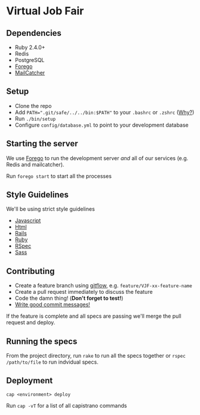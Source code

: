# Virtual Job Fair

## Dependencies
* Ruby 2.4.0+
* Redis
* PostgreSQL
* [Forego](https://github.com/ddollar/forego)
* [MailCatcher](https://mailcatcher.me)

## Setup
* Clone the repo
* Add `PATH=".git/safe/../../bin:$PATH"` to your `.bashrc` or `.zshrc` ([Why?](https://robots.thoughtbot.com/but-i-dont-want-to-bundle-exec))
* Run `./bin/setup`
* Configure `config/database.yml` to point to your development database

## Starting the server
We use [Forego](https://github.com/ddollar/forego) to run the development server *and* all of our services (e.g. Redis and mailcatcher).

Run `forego start` to start all the processes

## Style Guidelines
We'll be using strict style guidelines

* [Javascript](https://github.com/thoughtbot/guides/tree/master/style/javascript)
* [Html](https://github.com/thoughtbot/guides/tree/master/style/html)
* [Rails](https://github.com/thoughtbot/guides/tree/master/style/rails)
* [Ruby](https://github.com/bbatsov/ruby-style-guide)
* [RSpec](https://github.com/thoughtbot/guides/tree/master/style/testing)
* [Sass](https://github.com/thoughtbot/guides/tree/master/style/sass)

## Contributing
* Create a feature branch using [gitflow](http://nvie.com/posts/a-successful-git-branching-model/), e.g. `feature/VJF-xx-feature-name`
* Create a pull request immediately to discuss the feature
* Code the damn thing! (**Don't forget to test!**)
* [Write good commit messages!](http://tbaggery.com/2008/04/19/a-note-about-git-commit-messages.html)

If the feature is complete and all specs are passing we'll merge the pull request and deploy.

## Running the specs
From the project directory, run `rake` to run all the specs together or `rspec /path/to/file` to run indvidual specs.

## Deployment
`cap <environment> deploy`

Run `cap -vT` for a list of all capistrano commands
